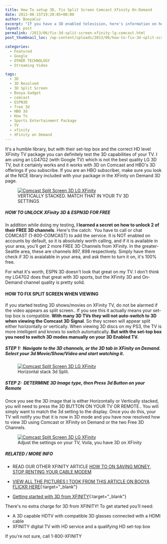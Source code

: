 ```yaml
---
title: How To setup 3D, fix Split Screen Comcast Xfinity On-Demand
date: 2013-06-15T19:20:05+00:00
author: BooyaCuz
excerpt: "If you have a 3D enabled television, here's information on how to try out the FREE 3d library from Comcast XFinity."
layout: post
permalink: /2013/06/fix-3d-split-screen-xfinity-lg-comcast.html
post_thumbnail_loc: /wp-content/uploads/2013/06/how-to-fix-3d-split-screen-1-vertical-booya-thumb.jpg

categories:
  - Featured
  - Google
  - OTHER TECHNOLOGY
  - Streaming Video

tags:
  - 3D
  - 3D Resolved
  - 3D Split Screen
  - Booya Gadget
  - comcast
  - ESPN3D
  - free 3d
  - HBO 3d
  - How To
  - Sports Entertainment Package
  - TV
  - xfinity
  - XFinity on Demand
---
```

 It's a humble library, but with their set-top box and the correct HD level XFinity TV package you can definitely test the 3D capabilities of your TV. I am using an LG47G2 (with Google TV) which is not the best quality LG 3D TV, but it certainly works and it works with 3D on Comcast and HBO's 3D offerings if you subscribe. If you are an HBO subscriber, make sure you look at the NICE library included with your package in the XFinity on Demand 3D page.

<figure>
	<a href="{{ site.cdn-url }}/wp-content/uploads/2013/06/how-to-fix-3d-split-screen-1-vertical-booya.jpg">
    <img src="{{ site.cdn-url }}/wp-content/uploads/2013/06/how-to-fix-3d-split-screen-1-vertical-booya-640.jpg" 
         alt="Comcast Split Screen 3D LG XFinity" title="VERTICALLY STACKED. MATCH THAT IN YOUR TV 3D SETTINGS"></a>
	<figcaption>VERTICALLY STACKED. MATCH THAT IN YOUR TV 3D SETTINGS</figcaption>
</figure>

##### HOW TO UNLOCK XFinity 3D & ESPN3D FOR FREE

In addition while doing my testing, **I learned a secret on how to unlock 2 of their FREE 3D channels**. Here's the catch:  You have to call or chat COMCAST (1-800-COMCAST) to add the service. It is NOT enabled on accounts by default, so it is absolutely worth calling, and if it is available in your area, you'll get 2 more FREE 3D Channels from XFinity. In the greater-Seattle area, these are channels 897, 898 respectively. Simply have them check if 3D is avaialable in your area, and ask them to turn it on, it's 100% free.

For what it's worth, ESPN 3D doesn't look that great on my TV. I don't think my LG47G2 does that great with 3D sports, but the XFinity 3D and On-Demand channel quality is pretty solid.

#### HOW TO FIX SPLIT SCREEN WHEN VIEWING

If you started testing 3D shows/movies on XFinity TV, do not be alarmed if the video appears as split screen.. If you see this it actually means your set-top box is compatible. <strong>With many 3D TVs they will not auto-switch to 3D when viewing the Comcast 3D Signal</strong>.  So they screen will appear split either horizontally or vertically. When viewing 3D discs on my PS3, the TV is more intelligent and knows to switch automatically. <strong>But with the set-top box you need to switch 3D modes manually on your 3D Enabled TV.</strong>

##### STEP 1:  Navigate to the 3D channels, or the 3D tab in XFinity on Demand. Select your 3d Movie/Show/Video and start watching it.

<figure>
	<a href="{{ site.cdn-url }}/wp-content/uploads/2013/06/how-to-fix-3d-split-screen-2-glasses.jpg">
    <img src="{{ site.cdn-url }}/wp-content/uploads/2013/06/how-to-fix-3d-split-screen-2-glasses-640.jpg" 
         alt="Comcast Split Screen 3D LG XFinity" title="Horizontal stack 3d Split."></a>
	<figcaption>Horizontal stack 3d Split.</figcaption>
</figure>

##### STEP 2:  DETERMINE 3D Image type, then Press 3d Button on your Remote

Once you see the 3D image that is either Horizontally or Vertically stacked, you will need to press the 3D BUTTON ON YOUR TV OR REMOTE.. You will simply want to match the 3d setting to the display. Once you do this, your TV will notify you that it is now in 3D mode and you have now resolved how to view 3D using Comcast or XFinity on Demand or the two Free 3D Channels.

<figure>
	<a href="{{ site.cdn-url }}/wp-content/uploads/2013/06/how-to-fix-3d-split-screen-3-horizontal-settings.jpg">
    <img src="{{ site.cdn-url }}/wp-content/uploads/2013/06/how-to-fix-3d-split-screen-3-horizontal-settings-640.jpg" 
         alt="Comcast Split Screen 3D LG XFinity" title="Adjust the settings on your TV, Voila, you have 3D on XFinity"></a>
	<figcaption>Adjust the settings on your TV, Voila, you have 3D on XFinity</figcaption>
</figure>

##### RELATED / MORE INFO

* READ OUR OTHER XFINITY ARTICLE [HOW TO ON SAVING MONEY, STOP RENTING YOUR CABLE MODEM](/2012/04/save-money-easily-stop-renting-your-comcast-cable-modem.html)
* [VIEW ALL THE PICTURES I TOOK FROM THIS ARTICLE ON BOOYA FLICKR HERE](https://www.flickr.com/photos/booyagadget/sets/72157634142843489/){:target="_blank"}

* [Getting started with 3D from XFINITY](https://www.xfinity.com/Corporate/Learn/DigitalCable/3D.html){:target="_blank"}

There's no extra charge for 3D from XFINITY! To get started you’ll need:

  * A 3D capable HDTV with compatible 3D glasses connected with a HDMI cable
  * XFINITY digital TV with HD service and a qualifying HD set-top box

If you're not sure, call 1-800-XFINITY